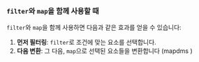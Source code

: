 
### `filter`와 `map`을 함께 사용할 때

`filter`와 `map`을 함께 사용하면 다음과 같은 효과를 얻을 수 있습니다:

1. **먼저 필터링**: `filter`로 조건에 맞는 요소를 선택합니다.
2. **다음 변환**: 그 다음, `map`으로 선택된 요소들을 변환합니다 (mapdms ) 

